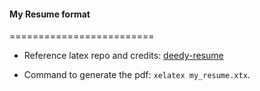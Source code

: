 #### My Resume format
=========================

- Reference latex repo and credits: [deedy-resume](https://github.com/deedy/Deedy-Resume)

- Command to generate the pdf: `xelatex my_resume.xtx`.
